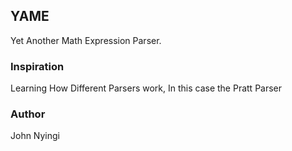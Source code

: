 ## YAME
Yet Another Math Expression Parser.

### Inspiration
Learning How Different Parsers work, In this case the Pratt Parser

### Author
John Nyingi
